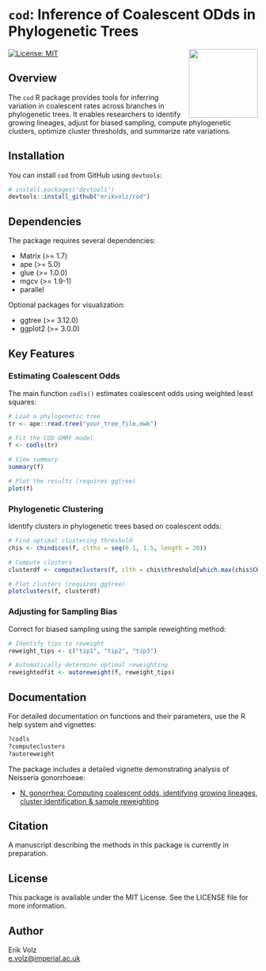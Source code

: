 # `cod`: Inference of Coalescent ODds in Phylogenetic Trees

<img src="man/figures/logo.png" align="right" height="139" />

[![License: MIT](https://img.shields.io/badge/License-MIT-yellow.svg)](https://opensource.org/licenses/MIT)

## Overview

The `cod` R package provides tools for inferring variation in coalescent rates across branches in phylogenetic trees. It enables researchers to identify growing lineages, adjust for biased sampling, compute phylogenetic clusters, optimize cluster thresholds, and summarize rate variations.

## Installation

You can install `cod` from GitHub using `devtools`:

```r
# install.packages("devtools")
devtools::install_github("erikvolz/cod")
```

## Dependencies

The package requires several dependencies:
- Matrix (>= 1.7)
- ape (>= 5.0)
- glue (>= 1.0.0)
- mgcv (>= 1.9-1)
- parallel

Optional packages for visualization:
- ggtree (>= 3.12.0)
- ggplot2 (>= 3.0.0)

## Key Features

### Estimating Coalescent Odds

The main function `codls()` estimates coalescent odds using weighted least squares:

```r
# Load a phylogenetic tree
tr <- ape::read.tree("your_tree_file.nwk")

# Fit the COD GMRF model
f <- codls(tr)

# View summary
summary(f)

# Plot the results (requires ggtree)
plot(f)
```

### Phylogenetic Clustering

Identify clusters in phylogenetic trees based on coalescent odds:

```r
# Find optimal clustering threshold
chis <- chindices(f, clths = seq(0.1, 1.5, length = 20))

# Compute clusters
clusterdf <- computeclusters(f, clth = chis$threshold[which.max(chis$CH)])

# Plot clusters (requires ggtree)
plotclusters(f, clusterdf)
```

### Adjusting for Sampling Bias

Correct for biased sampling using the sample reweighting method:

```r
# Identify tips to reweight
reweight_tips <- c("tip1", "tip2", "tip3")

# Automatically determine optimal reweighting
reweightedfit <- autoreweight(f, reweight_tips)
```

## Documentation

For detailed documentation on functions and their parameters, use the R help system and vignettes:

```r
?codls
?computeclusters
?autoreweight
```

The package includes a detailed vignette demonstrating analysis of Neisseria gonorrhoeae:

* [N. gonorrhea: Computing coalescent odds, identifying growing lineages, cluster identification & sample reweighting](vignettes/ngono.html)

## Citation

A manuscript describing the methods in this package is currently in preparation.


## License

This package is available under the MIT License. See the LICENSE file for more information.

## Author

Erik Volz  
e.volz@imperial.ac.uk

